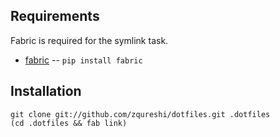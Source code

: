 Requirements
------------
Fabric is required for the symlink task.

* [fabric](http://fabfile.org) -- `pip install fabric`

Installation
------------

    git clone git://github.com/zqureshi/dotfiles.git .dotfiles
    (cd .dotfiles && fab link)
